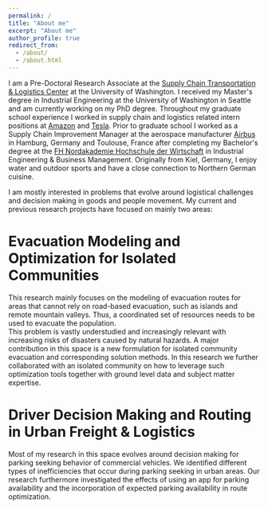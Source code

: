 ```yaml
---
permalink: /
title: "About me"
excerpt: "About me"
author_profile: true
redirect_from: 
  - /about/
  - /about.html
---
```


I am a Pre-Doctoral Research Associate at the [Supply Chain Transportation & Logistics Center](https://depts.washington.edu/sctlctr/) at the University of Washington. I received my Master's degree in Industrial Engineering at the University of Washington in Seattle and am currently working on my PhD degree. Throughout my graduate school experience I worked in supply chain and logistics related intern positions at [Amazon](https://www.amazon.science) and [Tesla](https://www.tesla.com). Prior to graduate school I worked as a Supply Chain Improvement Manager at the aerospace manufacturer [Airbus](https://www.airbus.com/en) in Hamburg, Germany and Toulouse, France after completing my Bachelor's degree at the [FH Nordakademie Hochschule der Wirtschaft](https://www.nordakademie.de) in Industrial Engineering & Business Management. Originally from Kiel, Germany, I enjoy water and outdoor sports and have a close connection to Northern German cuisine. 

I am mostly interested in problems that evolve around logistical challenges and decision making in goods and people movement. My current and previous research projects have focused on mainly two areas:

Evacuation Modeling and Optimization for Isolated Communities
=====

This research mainly focuses on the modeling of evacuation routes for areas that cannot rely on road-based evacuation, such as islands and remote mountain valleys. Thus, a coordinated set of resources needs to be used to evacuate the population.  
This problem is vastly understudied and increasingly relevant with increasing risks of disasters caused by natural hazards. A major contribution in this space is a new formulation for isolated community evacuation and corresponding solution methods. In this research we further collaborated with an isolated community on how to leverage such optimization tools together with ground level data and subject matter expertise. 

Driver Decision Making and Routing in Urban Freight & Logistics 
=====

Most of my research in this space evolves around decision making for parking seeking behavior of commercial vehicles. We identified different types of inefficiencies that occur during parking seeking in urban areas. Our research furthermore investigated the effects of using an app for parking availability and the incorporation of expected parking availability in route optimization. 



